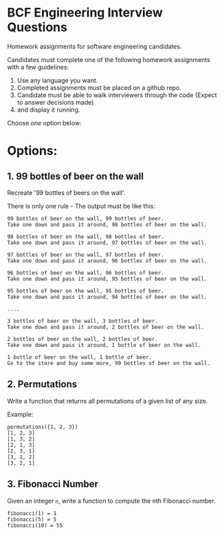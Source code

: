 # BCF Engineering Interview Questions

Homework assignments for software engineering candidates.

Candidates must complete one of the following homework assignments with a few guidelines:

1. Use any language you want.
2. Completed assignments must be placed on a github repo.
3. Candidate must be able to walk interviewers through the code (Expect to answer decisions made) 
4. and display it running.

Choose *one* option below:

# Options:

## 1. 99 bottles of beer on the wall

Recreate '99 bottles of beers on the wall'.

There is only one rule - The output must be like this:

```
99 bottles of beer on the wall, 99 bottles of beer.
Take one down and pass it around, 98 bottles of beer on the wall.

98 bottles of beer on the wall, 98 bottles of beer.
Take one down and pass it around, 97 bottles of beer on the wall.

97 bottles of beer on the wall, 97 bottles of beer.
Take one down and pass it around, 96 bottles of beer on the wall.

96 bottles of beer on the wall, 96 bottles of beer.
Take one down and pass it around, 95 bottles of beer on the wall.

95 bottles of beer on the wall, 95 bottles of beer.
Take one down and pass it around, 94 bottles of beer on the wall.

....

3 bottles of beer on the wall, 3 bottles of beer.
Take one down and pass it around, 2 bottles of beer on the wall.

2 bottles of beer on the wall, 2 bottles of beer.
Take one down and pass it around, 1 bottle of beer on the wall.

1 bottle of beer on the wall, 1 bottle of beer.
Go to the store and buy some more, 99 bottles of beer on the wall.
```

## 2. Permutations

Write a function that returns all permutations of a given list of any size.

Example:
```
permutations({1, 2, 3})
[1, 2, 3]
[1, 3, 2]
[2, 1, 3]
[2, 3, 1]
[3, 1, 2]
[3, 2, 1]
```

## 3. Fibonacci Number

Given an integer `n`, write a function to compute the nth Fibonacci number.

```
fibonacci(1) = 1
fibonacci(5) = 5
fibonacci(10) = 55
```

